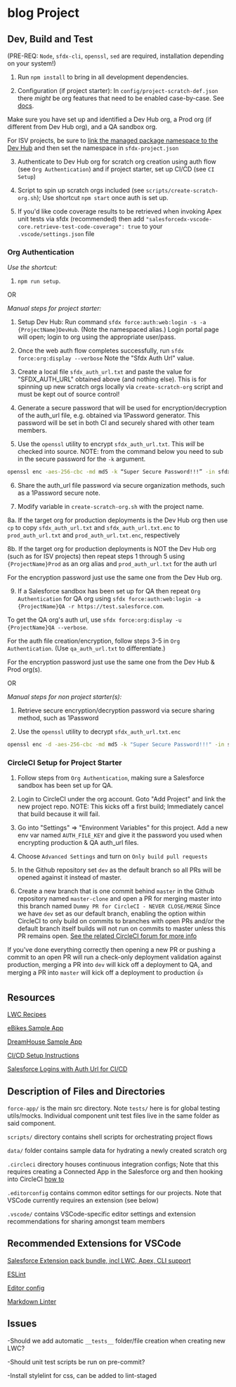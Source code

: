 # blog Project

## Dev, Build and Test

(PRE-REQ: `Node`, `sfdx-cli`, `openssl`, `sed` are required, installation depending on your system!)

1. Run `npm install` to bring in all development dependencies.

2. Configuration (if project starter):
In `config/project-scratch-def.json` there *might* be org features that need to be enabled case-by-case. See [docs](https://developer.salesforce.com/docs/atlas.en-us.sfdx_dev.meta/sfdx_dev/sfdx_dev_scratch_orgs_def_file.htm).

Make sure you have set up and identified a Dev Hub org, a Prod org (if different from Dev Hub org), and a QA sandbox org.

For ISV projects, be sure to [link the managed package namespace to the Dev Hub](https://developer.salesforce.com/docs/atlas.en-us.sfdx_dev.meta/sfdx_dev/sfdx_dev_reg_namespace.htm) and then set the namespace in `sfdx-project.json`

3. Authenticate to Dev Hub org for scratch org creation using auth flow
(see `Org Authentication`) and if project starter, set up CI/CD (see `CI Setup`)

4. Script to spin up scratch orgs included (see `scripts/create-scratch-org.sh`); Use shortcut `npm start` once auth is set up.

5. If you'd like code coverage results to be retrieved when invoking Apex unit tests via sfdx (recommended) then add `"salesforcedx-vscode-core.retrieve-test-code-coverage": true` to your `.vscode/settings.json` file

### Org Authentication

*Use the shortcut:*

1. `npm run setup`.

OR

*Manual steps for project starter:*

1. Setup Dev Hub:
Run command `sfdx force:auth:web:login -s -a {ProjectName}DevHub`. (Note the namespaced alias.)
Login portal page will open; login to org using the appropriate user/pass.

2. Once the web auth flow completes successfully, run `sfdx force:org:display --verbose`
Note the "Sfdx Auth Url" value.

3. Create a local file `sfdx_auth_url.txt` and paste the value for "SFDX_AUTH_URL" obtained above (and nothing else).
This is for spinning up new scratch orgs locally via `create-scratch-org` script and must be kept out of source control!

4. Generate a secure password that will be used for encryption/decryption of the auth_url file, e.g. obtained via 1Password generator.
This password will be set in both CI and securely shared with other team members.

5. Use the `openssl` utility to encrypt `sfdx_auth_url.txt`. This *will* be checked into source.
NOTE: from the command below you need to sub in the secure password for the `-k` argument.

```bash
openssl enc -aes-256-cbc -md md5 -k “Super Secure Password!!!” -in sfdx_auth_url.txt -out sfdx_auth_url.txt.enc
```

6. Share the auth_url file password via secure organization methods, such as a 1Password secure note.

7. Modify variable in `create-scratch-org.sh` with the project name.

8a. If the target org for production deployments is the Dev Hub org then use `cp` to copy `sfdx_auth_url.txt` and `sfdx_auth_url.txt.enc` to `prod_auth_url.txt` and `prod_auth_url.txt.enc`, respectively

8b. If the target org for production deployments is NOT the Dev Hub org (such as for ISV projects) then repeat steps 1 through 5 using `{ProjectName}Prod` as an org alias and `prod_auth_url.txt` for the auth url

For the encryption password just use the same one from the Dev Hub org.

9. If a Salesforce sandbox has been set up for QA then repeat `Org Authentication` for QA org using `sfdx force:auth:web:login -a {ProjectName}QA -r https://test.salesforce.com`.

To get the QA org's auth url, use `sfdx force:org:display -u {ProjectName}QA --verbose`.

For the auth file creation/encryption, follow steps 3-5 in `Org Authentication`. (Use `qa_auth_url.txt` to differentiate.)

For the encryption password just use the same one from the Dev Hub & Prod org(s).

OR

*Manual steps for non project starter(s):*

1. Retrieve secure encryption/decryption password via secure sharing method, such as 1Password

2. Use the `openssl` utility to decrypt `sfdx_auth_url.txt.enc`

```bash
openssl enc -d -aes-256-cbc -md md5 -k "Super Secure Password!!!" -in sfdx_auth_url.txt.enc -out sfdx_auth_url.txt
```

### CircleCI Setup for Project Starter

1. Follow steps from `Org Authentication`, making sure a Salesforce sandbox has been set up for QA.

2. Login to CircleCI under the org account. Goto "Add Project" and link the new project repo.
NOTE: This kicks off a first build; Immediately cancel that build because it will fail.

3. Go into "Settings" => "Environment Variables" for this project.
Add a new env var named `AUTH_FILE_KEY` and give it the password you used when encrypting production & QA auth_url files.

4. Choose `Advanced Settings` and turn on `Only build pull requests`

5. In the Github repository set `dev` as the default branch so all PRs will be opened against it instead of master.

6. Create a new branch that is one commit behind `master` in the Github repository named `master-clone` and open a PR for merging master into this branch named `Dummy PR for CircleCI - NEVER CLOSE/MERGE` Since we have `dev` set as our default branch, enabling the option within CircleCI to only build on commits to branches with open PRs and/or the default branch itself builds will not run on commits to master unless this PR remains open. [See the related CircleCI forum for more info](https://discuss.circleci.com/t/option-to-enable-build-on-several-default-branches/13543)

If you've done everything correctly then opening a new PR or pushing a commit to an open PR will run a check-only deployment validation against production, merging a PR into `dev` will kick off a deployment to QA, and merging a PR into `master` will kick off a deployment to production :+1:

## Resources

[LWC Recipes](https://github.com/trailheadapps/lwc-recipes)

[eBikes Sample App](https://github.com/trailheadapps/ebikes-lwc)

[DreamHouse Sample App](https://github.com/dreamhouseapp/dreamhouse-lwc)

[CI/CD Setup Instructions](https://mickwheelz.net/index.php/2018/10/03/continuous-integration-with-github-sfdx-and-circleci-easier-than-you-think/)

[Salesforce Logins with Auth Url for CI/CD](http://www.crmscience.com/single-post/2018/01/22/Salesforce-Logins-for-Continuous-Integration-and-Delivery)

## Description of Files and Directories

`force-app/` is the main src directory. Note `tests/` here is for global testing utils/mocks. Individual component unit test files live in the same folder as said component.

`scripts/` directory contains shell scripts for orchestrating project flows

`data/` folder contains sample data for hydrating a newly created scratch org

`.circleci` directory houses continuous integration configs; Note that this requires creating a Connected App in the Salesforce org and then hooking into CircleCI [how to](https://docs.google.com/document/d/1deSus_938pt4832rDeND51ppnOgKNZxM-dFIyZJJUsw/edit?usp=sharing)

`.editorconfig` contains common editor settings for our projects. Note that VSCode currently requires an extension (see below)

`.vscode/` contains VSCode-specific editor settings and extension recommendations for sharing amongst team members

## Recommended Extensions for VSCode

[Salesforce Extension pack bundle, incl LWC, Apex, CLI support](https://marketplace.visualstudio.com/items?itemName=salesforce.salesforcedx-vscode)

[ESLint](https://marketplace.visualstudio.com/items?itemName=dbaeumer.vscode-eslint)

[Editor config](https://marketplace.visualstudio.com/items?itemName=EditorConfig.EditorConfig)

[Markdown Linter](https://marketplace.visualstudio.com/items?itemName=DavidAnson.vscode-markdownlint)

## Issues

-Should we add automatic `__tests__` folder/file creation when creating new LWC?

-Should unit test scripts be run on pre-commit?

-Install stylelint for css, can be added to lint-staged
